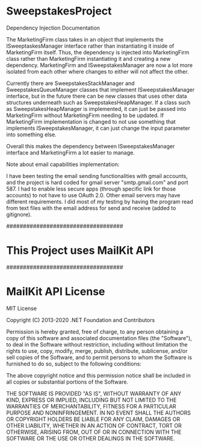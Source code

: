 # SweepstakesProject
Dependency Injection Documentation

The MarketingFirm class takes in an object that implements the ISweeptaskesManager interface rather than instantiating it inside of MarketingFirm itself.
Thus, the dependency is injected into MarketingFirm class rather than MarketingFirm instantiating it and creating a new dependency.
MarketingFirm and ISweepstakesManager are now a lot more isolated from each other where changes to either will not affect the other. 

Currently there are SweepstakesStackManager and SweepstakesQueueManager classes that implement ISweepstakesManager interface, but in the future there can be new classes
that uses other data structures underneath such as SweepstakesHeapManager.
If a class such as SweepstakesHeapManager is implemented, it can just be passed into MarketingFirm without MarketingFirm needing to be updated.
If MarketingFirm implementation is changed to not use something that implements ISweepstakesManager, it can just change the input parameter into something else.

Overall this makes the dependency between ISweepstakesManager interface and MarketingFirm a lot easier to manage.


Note about email capabilities implementation:

I have been testing the email sending functionalities with gmail accounts, and the project is hard coded for gmail server "smtp.gmail.com" and port 587.
I had to enable less secure apps (through specific link for those accounts) to not have to use OAuth 2.0.
Other email servers may have different requirements.
I did most of my testing by having the program read from text files with the email address for send and receive (added to gitignore).

###################################
# This Project uses MailKit API
###################################

# MailKit API License
MIT License

Copyright (C) 2013-2020 .NET Foundation and Contributors

Permission is hereby granted, free of charge, to any person obtaining a copy
of this software and associated documentation files (the "Software"), to deal
in the Software without restriction, including without limitation the rights
to use, copy, modify, merge, publish, distribute, sublicense, and/or sell
copies of the Software, and to permit persons to whom the Software is
furnished to do so, subject to the following conditions:

The above copyright notice and this permission notice shall be included in
all copies or substantial portions of the Software.

THE SOFTWARE IS PROVIDED "AS IS", WITHOUT WARRANTY OF ANY KIND, EXPRESS OR
IMPLIED, INCLUDING BUT NOT LIMITED TO THE WARRANTIES OF MERCHANTABILITY,
FITNESS FOR A PARTICULAR PURPOSE AND NONINFRINGEMENT. IN NO EVENT SHALL THE
AUTHORS OR COPYRIGHT HOLDERS BE LIABLE FOR ANY CLAIM, DAMAGES OR OTHER
LIABILITY, WHETHER IN AN ACTION OF CONTRACT, TORT OR OTHERWISE, ARISING FROM,
OUT OF OR IN CONNECTION WITH THE SOFTWARE OR THE USE OR OTHER DEALINGS IN
THE SOFTWARE.


